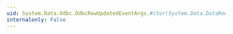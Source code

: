 ```yaml
---
uid: System.Data.Odbc.OdbcRowUpdatedEventArgs.#ctor(System.Data.DataRow,System.Data.IDbCommand,System.Data.StatementType,System.Data.Common.DataTableMapping)
internalonly: False
---
```

